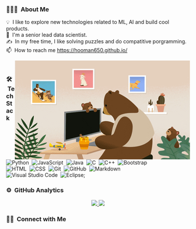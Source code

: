 <!---
hooman-bayer/hooman-bayer is a ✨ special ✨ repository because its `README.md` (this file) appears on your GitHub profile.
You can click the Preview link to take a look at your changes.
--->


<!-- ## 👋 &nbsp;Hey there! I'm Hooman -->

### 👨🏻‍💻 &nbsp;About Me
💡 &nbsp;I like to explore new technologies related to ML, AI and build cool products.\
🌱 &nbsp;I'm a senior lead data scientist.\
✍️ &nbsp;In my free time, I like solving puzzles and do compatitive porgramming.\
📫 &nbsp;How to reach me https://hooman650.github.io/


<img alt="Bear coder" src="./giphy.gif" align="right"/>
<br>



### 🛠 &nbsp;Tech Stack

![Python](https://img.shields.io/badge/-Python-05122A?style=flat&logo=python)&nbsp;
![JavaScript](https://img.shields.io/badge/-JavaScript-05122A?style=flat&logo=javascript)&nbsp;
![Java](https://img.shields.io/badge/-Java-05122A?style=flat&logo=Java&logoColor=FFA518)&nbsp;
![C](https://img.shields.io/badge/-C-05122A?style=flat&logo=C&logoColor=A8B9CC)&nbsp;
![C++](https://img.shields.io/badge/-C++-05122A?style=flat&logo=C%2B%2B&logoColor=00599C)&nbsp;
![Bootstrap](https://img.shields.io/badge/-Bootstrap-05122A?style=flat&logo=bootstrap&logoColor=563D7C)\
![HTML](https://img.shields.io/badge/-HTML-05122A?style=flat&logo=HTML5)&nbsp;
![CSS](https://img.shields.io/badge/-CSS-05122A?style=flat&logo=CSS3&logoColor=1572B6)&nbsp;
![Git](https://img.shields.io/badge/-Git-05122A?style=flat&logo=git)&nbsp;
![GitHub](https://img.shields.io/badge/-GitHub-05122A?style=flat&logo=github)&nbsp;
![Markdown](https://img.shields.io/badge/-Markdown-05122A?style=flat&logo=markdown)\
![Visual Studio Code](https://img.shields.io/badge/-Visual%20Studio%20Code-05122A?style=flat&logo=visual-studio-code&logoColor=007ACC)&nbsp;
![Eclipse](https://img.shields.io/badge/-Eclipse-05122A?style=flat&logo=eclipse-ide&logoColor=2C2255);

### ⚙️ &nbsp;GitHub Analytics

<p align="center">
<a href="https://github.com/hooman650">
  <img height="180em" src="https://github-readme-stats-eight-theta.vercel.app/api?username=hooman650&show_icons=true&theme=algolia&include_all_commits=true&count_private=true"/>
  <img height="180em" src="https://github-readme-stats-eight-theta.vercel.app/api/top-langs/?username=hooman650&layout=compact&langs_count=8&theme=algolia"/>
</a>
</p>

### 🤝🏻 &nbsp;Connect with Me


